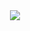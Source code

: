 <div align="center">
<img max-width="800" src="https://raw.githubusercontent.com/dokiuh/dokiuh/233ef7a9a678de94095f2bba187424f3caeda979/assets/git.png"/>
</div>

